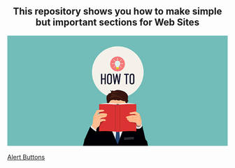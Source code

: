 <h2 align="center">This repository shows you how to make simple but important sections for Web Sites</h2>
<div align="center">
  <img src="Images/How-to.jpg">
</div>

[Alert Buttons](https://rawcdn.githack.com/Zohrab039/HowTo/99baf0fee530302b7cc1314a913e9180ca9bc0bd/AlertButtons/index.html)